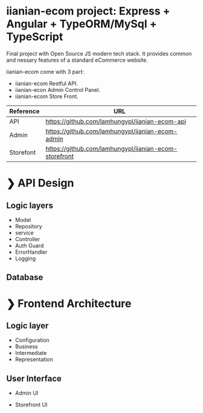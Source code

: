 # iianian-ecom project: Express + Angular + TypeORM/MySql + TypeScript

Final project with Open Source JS modern tech stack. It provides common and nessary features of a standard eCommerce website.

iianian-ecom come with 3 part:

- iianian-ecom Restful API.
- iianian-econ Admin Control Panel.
- iianian-ecom Store Front.

| Reference | URL                                                   |
| --------- | ----------------------------------------------------- |
| API       | https://github.com/lamhungypl/iianian-ecom-api        |
| Admin     | https://github.com/lamhungypl/iianian-ecom-admin      |
| Storefont | https://github.com/lamhungypl/iianian-ecom-storefront |

# ❯ API Design

## Logic layers

- Model
- Repository
- service
- Controller
- Auth Guard
- ErrorHandler
- Logging

## Database

# ❯ Frontend Architecture

## Logic layer

- Configuration
- Business
- Intermediate
- Representation

## User Interface

- Admin UI

- Storefront UI
